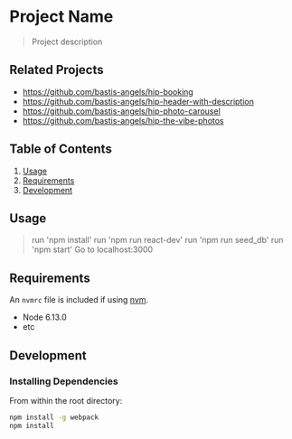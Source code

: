 # Project Name

> Project description

## Related Projects

  - https://github.com/bastis-angels/hip-booking
  - https://github.com/bastis-angels/hip-header-with-description
  - https://github.com/bastis-angels/hip-photo-carousel
  - https://github.com/bastis-angels/hip-the-vibe-photos

## Table of Contents

1. [Usage](#Usage)
1. [Requirements](#requirements)
1. [Development](#development)

## Usage

> run 'npm install'
> run 'npm run react-dev'
> run 'npm run seed_db'
> run 'npm start'
> Go to localhost:3000

## Requirements

An `nvmrc` file is included if using [nvm](https://github.com/creationix/nvm).

- Node 6.13.0
- etc

## Development

### Installing Dependencies

From within the root directory:

```sh
npm install -g webpack
npm install
```

